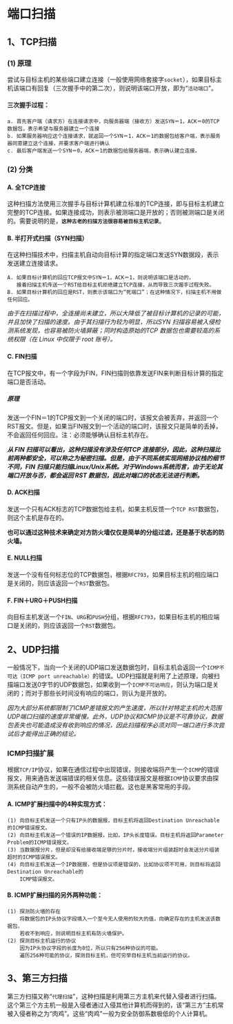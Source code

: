 
端口扫描
======

## 1、TCP扫描

### (1) 原理
尝试与目标主机的某些端口建立连接（一般使用网络套接字`socket`），如果目标主机该端口有回复（三次握手中的第二次），则说明该端口开放，即为“`活动端口`”。

#### 三次握手过程：
    a. 首先客户端（请求方）在连接请求中，向服务器端（接收方）发送SYN＝1，ACK＝0的TCP数据包，表示希望与服务器建立一个连接
    b. 如果服务器响应这个连接请求，就返回一个SYN＝1，ACK＝1的数据包给客户端，表示服务器同意建立这个连接，并要求客户端进行确认
    c. 最后客户端发送一个SYN＝0，ACK＝1的数据包给服务器端，表示确认建立连接。

### (2) 分类
#### A. 全TCP连接
这种扫描方法使用三次握手与目标计算机建立标准的TCP连接，即与目标主机建立完整的TCP连接。如果连接成功，则表示被测端口是开放的；否则被测端口是关闭的。需要说明的是，**`这种古老的扫描方法很容易被目标主机记录`**。

#### B. 半打开式扫描（SYN扫描）
在这种扫描技术中，扫描主机自动向目标计算的指定端口发送SYN数据段，表示发送建立连接请求。

    A. 如果目标计算机的回应TCP报文中SYN＝1，ACK＝1，则说明该端口是活动的，
       接着扫描主机传送一个RST给目标主机拒绝建立TCP连接，从而导致三次握手过程失败。
    B. 如果目标计算机的回应是RST，则表示该端口为“死端口”；在这种情况下，扫描主机不用做任何回应。

_由于在扫描过程中，全连接尚未建立，所以大降低了被目标计算机的记录的可能，并且加快了扫描的速度。由于其扫描行为较为明显，所以SYN 扫描容易被入侵检测系统发现，也容易被防火墙屏蔽；同时构造原始的TCP 数据包也需要较高的系统权限（在 Linux 中仅限于 root 账号）。_

#### C. FIN扫描
在TCP报文中，有一个字段为FIN，FIN扫描则依靠发送FIN来判断目标计算的指定端口是否活动。

##### 原理
发送一个FIN＝1的TCP报文到一个关闭的端口时，该报文会被丢弃，并返回一个RST报文。但是，如果当FIN报文到一个活动的端口时，该报文只是简单的丢掉，不会返回任何回应。注：必须能够确认目标主机存在。

_**从 FIN 扫描可以看出，这种扫描没有涉及任何TCP 连接部分，因此，这种扫描比前两种都安全，可以称之为秘密扫描。但是，由于不同系统实现网络协议栈的细节不同，FIN 扫描只能扫描Linux/Unix系统。对于Windows系统而言，由于无论其端口开放与否，都会返回 RST 数据包，因此对端口的状态无法进行判断。**_

#### D. ACK扫描
发送一个只有ACK标志的TCP数据包给主机，如果主机反馈一个`TCP RST`数据包，则这个主机是存在的。

**也可以通过这种技术来确定对方防火墙仅仅是简单的分组过滤，还是基于状态的防火墙。**

#### E. NULL扫描
发送一个没有任何标志位的TCP数据包，根据`RFC793`，如果目标主机的相应端口是关闭的，则应该返回一个`RST`数据包。

#### F. FIN＋URG＋PUSH扫描
向目标主机发送一个`FIN`、`URG`和`PUSH`分组，根据`RFC793`，如果目标主机的相应端口是关闭的，则应该返回一个`RST`数据包。


## 2、UDP扫描
一般情况下，当向一个关闭的UDP端口发送数据包时，目标主机会返回一个`ICMP不可达（ICMP port unreachable）`的错误。UDP扫描就是利用了上述原理，向被扫描端口发送0字节的UDP数据包，如果收到一个`ICMP不可达响应`，则认为端口是关闭的；而对于那些长时间没有响应的端口，则认为是开放的。

_因为大部分系统都限制了ICMP差错报文的产生速度，所以针对特定主机的大范围UDP端口扫描的速度非常缓慢。此外，UDP协议和ICMP协议是不可靠协议，数据包丢失也可能造成没有收到响应的情况，因此扫描程序必须对同一端口进行多次尝试后才能得出正确的结论。_

### ICMP扫描扩展
根据`TCP/IP`协议，如果在通信过程中出现错误，则接收端将产生一个`ICMP`的错误报文，用来通告发送端错误的相关信息。这些错误报文是根据`ICMP`协议要求由探测系统自动产生的，一般不会被防火墙拦截。这也是黑客常用的手段。

#### A. ICMP扩展扫描中的4种实现方式：
    (1) 向目标主机发送一个只有IP头的数据报，目标主机将返回Destination Unreachable的ICMP错误报文。
    (2) 向目标主机发送一个错误的IP数据报，比如，IP头长度错误。目标主机将返回Parameter Problem的ICMP错误报文。
    (3) 当数据报分片，但是却没有给接收端足够的分片时，接收端分片组装超时会发送分片组装超时的ICMP错误报文。
    (4) 向目标主机发送一个IP数据报，但是协议项是错误的，比如协议项不可用，则目标将返回Destination Unreachable的
        ICMP错误报文。

#### B. ICMP扩展扫描的另外两种功能：
    (1) 探测防火墙的存在
        将数据包的IP头协议字段填入一个至今无人使用的较大的值，向确定存在的主机发送该数据包，
        若收不到响应，则说明目标主机有防火墙保护。
    (2) 探测目标主机运行的协议
        因为IP头协议字段的长度为8位，所以只有256种协议的可能。
        遍历256种可能的协议，探测目标主机，但可穷举目标主机当前运行的协议。


## 3、第三方扫描
第三方扫描又称“`代理扫描`”，这种扫描是利用第三方主机来代替入侵者进行扫描。这个第三个方主机一般是入侵者通过入侵其他计算机而得到的，该“第三方”主机常被入侵者称之为“肉鸡”。这些“肉鸡”一般为安全防御系数极低的个人计算机。
